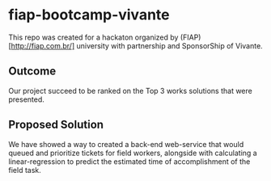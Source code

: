 # fiap-bootcamp-vivante
This repo was created for a hackaton organized by (FIAP)[http://fiap.com.br/] university with partnership and SponsorShip of Vivante.

## Outcome
Our project succeed to be ranked on the Top 3 works solutions that were presented.

## Proposed Solution
We have showed a way to created a back-end web-service that would queued and prioritize tickets for field workers, alongside with calculating a linear-regression to predict the estimated time of accomplishment of the field task.

